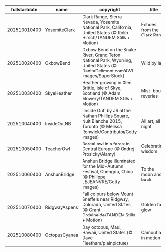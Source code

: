 |fullstartdate|name|copyright|title|image|
|--|--|--|--|--|
202510010400|YosemiteClark|Clark Range, Sierra Nevada, Yosemite National Park, California, United States (© Robb Hirsch/TANDEM Stills + Motion)|Echoes from the Clark Range|![](/en-CA/2025/10/202510010400YosemiteClark.jpg)|
202510020400|OxbowBend|Oxbow Bend on the Snake River, Grand Teton National Park, Wyoming, United States (© DanitaDelimont.com/AWL Images/SuperStock)|Wild by law|![](/en-CA/2025/10/202510020400OxbowBend.jpg)|
202510030400|SkyeHeather|Heather growing in Glen Brittle, Isle of Skye, Scotland (© Adam Mowery/TANDEM Stills + Motion)|Mist-bound reveries|![](/en-CA/2025/10/202510030400SkyeHeather.jpg)|
202510040400|InsideOutNB|'Inside Out' by JR at the Nathan Phillips Square, Nuit Blanche 2015, Toronto (© Melissa Renwick/Contributor/Getty Images)|All art, all night|![](/en-CA/2025/10/202510040400InsideOutNB.jpg)|
202510050400|TeacherOwl|Boreal owl in a forest in Central Europe (© Ondrej Prosicky/Alamy)|Celebrating wisdom|![](/en-CA/2025/10/202510050400TeacherOwl.jpg)|
202510060400|AnshunBridge|Anshun Bridge illuminated for the Mid-Autumn Festival, Chengdu, China (© Philippe LEJEANVRE/Getty Images)|To the moon and back|![](/en-CA/2025/10/202510060400AnshunBridge.jpg)|
202510070400|RidgwayAspens|Fall colours below Mount Sneffels near Ridgway, Colorado, United States (© Grant Ordelheide/TANDEM Stills + Motion)|Golden fall glow|![](/en-CA/2025/10/202510070400RidgwayAspens.jpg)|
202510080400|OctopusCyanea|Day octopus, Maui, Hawaii, United States (© Dave Fleetham/plainpicture)|Camouflage in motion|![](/en-CA/2025/10/202510080400OctopusCyanea.jpg)|
